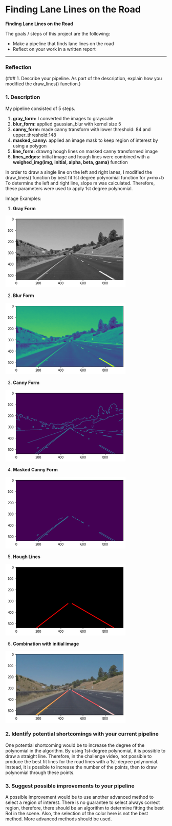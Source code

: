 # **Finding Lane Lines on the Road** 

**Finding Lane Lines on the Road**

The goals / steps of this project are the following:
* Make a pipeline that finds lane lines on the road
* Reflect on your work in a written report


[//]: # (Image References)

[Gray]: ./example_images/gray_form.png "Grayscale"
[Blur]: ./example_images/blur_form.png "Blur"
[Canny]: ./example_images/canny_form.png "Canny"
[MaskedCanny]: ./example_images/masked_canny_form.png "Masked Canny"
[Hough]: ./example_images/hough_lines.png "Hough Lines"
[Combination]: ./example_images/combination.png "Combination"

---

### Reflection

(### 1. Describe your pipeline. As part of the description, explain how you modified the draw_lines() function.)
### 1. Description

My pipeline consisted of 5 steps. 
1) **gray_form:** I converted the images to grayscale
2) **blur_form:** applied gaussian_blur with kernel size 5
3) **canny_form:** made canny transform with lower threshold: 84 and upper_threshold:148
4) **masked_canny:** applied an image mask to keep region of interest by using a polygon
5) **line_form:** drawng hough lines on masked canny transformed image 
6) **lines_edges:** initial image and hough lines were combined with a **weighed_img(img, initial, alpha, beta, gama)** function

In order to draw a single line on the left and right lanes, I modified the draw_lines() function by best fit 1st degree polynomial function for y=mx+b 
To determine the left and right line, slope m was calculated. Therefore, these parameters were used to apply 1st degree polynomial. 

Image Examples:
1) **Gray Form**
 
 ![alt text][Gray]

2) **Blur Form**
 
 ![alt text][Blur]

3) **Canny Form**
 
 ![alt text][Canny]

4) **Masked Canny Form**
 
 ![alt text][MaskedCanny]

5) **Hough Lines**
 
![alt text][Hough]

6) **Combination with initial image**
 
 ![alt text][Combination]
 


### 2. Identify potential shortcomings with your current pipeline

One potential shortcoming would be to increase the degree of the polynomial in the algorithm. By using 1st-degree polynomial, it is possible to draw a straight line. Therefore, in the challenge video, not possible to produce the best fit lines for the road lines with a 1st-degree polynomial. Instead, it is possible to increase the number of the points, then to draw polynomial through these points. 

### 3. Suggest possible improvements to your pipeline

A possible improvement would be to use another advanced method to select a region of interest. There is no guarantee to select always correct region, therefore, there should be an algorithm to determine fitting the best RoI in the scene. Also, the selection of the color here is not the best method. More advanced methods should be used. 